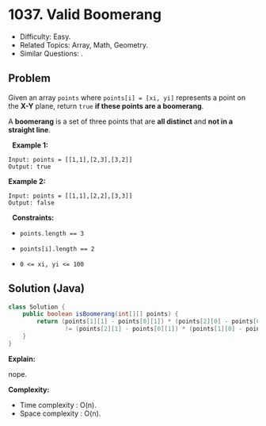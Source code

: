 # 1037. Valid Boomerang

- Difficulty: Easy.
- Related Topics: Array, Math, Geometry.
- Similar Questions: .

## Problem

Given an array ```points``` where ```points[i] = [xi, yi]``` represents a point on the **X-Y** plane, return ```true``` **if these points are a **boomerang****.

A **boomerang** is a set of three points that are **all distinct** and **not in a straight line**.

 
**Example 1:**
```
Input: points = [[1,1],[2,3],[3,2]]
Output: true
```

**Example 2:**
```
Input: points = [[1,1],[2,2],[3,3]]
Output: false
```
 
**Constraints:**


	
- ```points.length == 3```
	
- ```points[i].length == 2```
	
- ```0 <= xi, yi <= 100```



## Solution (Java)

```java
class Solution {
    public boolean isBoomerang(int[][] points) {
        return (points[1][1] - points[0][1]) * (points[2][0] - points[0][0])
                != (points[2][1] - points[0][1]) * (points[1][0] - points[0][0]);
    }
}
```

**Explain:**

nope.

**Complexity:**

* Time complexity : O(n).
* Space complexity : O(n).
